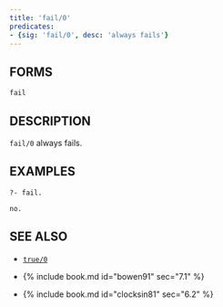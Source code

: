 ```yaml
---
title: 'fail/0'
predicates:
- {sig: 'fail/0', desc: 'always fails'}
---
```


## FORMS
```
fail
```
## DESCRIPTION

`fail/0` always fails.

## EXAMPLES
```
?- fail.

no.
```
## SEE ALSO

- [`true/0`](true0.html)

- {% include book.md id="bowen91"    sec="7.1" %}
- {% include book.md id="clocksin81" sec="6.2" %}
